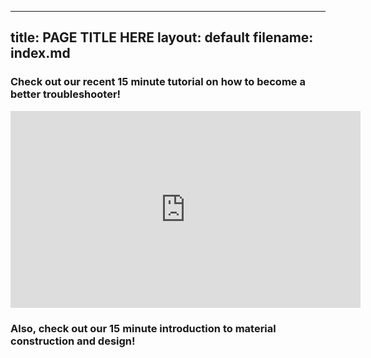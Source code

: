 
---
title: PAGE TITLE HERE
layout: default
filename: index.md
--- 

### Check out our recent 15 minute tutorial on how to become a better troubleshooter!

<center><iframe width="560" height="315" src="https://www.youtube.com/embed/hSEcb6cYW90" frameborder="0" allow="accelerometer; autoplay; clipboard-write; encrypted-media; gyroscope; picture-in-picture" allowfullscreen></iframe></center>

### Also, check out our 15 minute introduction to material construction and design!
